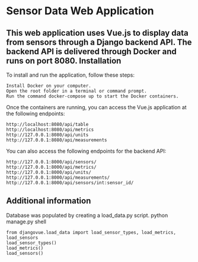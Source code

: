 Sensor Data Web Application
==
This web application uses Vue.js to display data from sensors through a Django backend API. The backend API is delivered through Docker and runs on port 8080.
Installation
--
To install and run the application, follow these steps:

    Install Docker on your computer.
    Open the root folder in a terminal or command prompt.
    Run the command docker-compose up to start the Docker containers.

Once the containers are running, you can access the Vue.js application at the following endpoints:

    http://localhost:8080/api/table
    http://localhost:8080/api/metrics
    http://127.0.0.1:8080/api/units
    http://127.0.0.1:8080/api/measurements

You can also access the following endpoints for the backend API:

    http://127.0.0.1:8000/api/sensors/
    http://127.0.0.1:8000/api/metrics/
    http://127.0.0.1:8000/api/units/
    http://127.0.0.1:8000/api/measurements/
    http://127.0.0.1:8000/api/sensors/int:sensor_id/

Additional information
--

Database was populated by creating a load_data.py script.
python manage.py shell
```
from djangovue.load_data import load_sensor_types, load_metrics, load_sensors
load_sensor_types()
load_metrics()
load_sensors()
```
